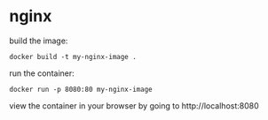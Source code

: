 # nginx

build the image:

```
docker build -t my-nginx-image .
```

run the container:

```
docker run -p 8080:80 my-nginx-image
```

view the container in your browser by going to http://localhost:8080
